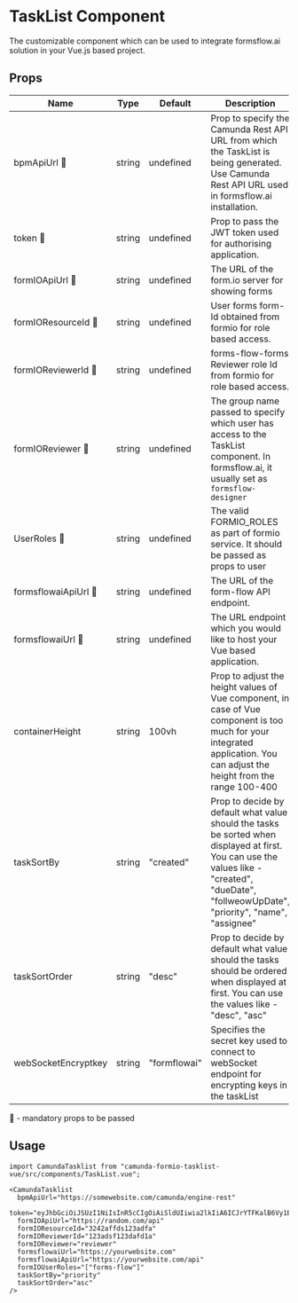 # TaskList Component

The customizable component which can be used to integrate formsflow.ai
solution in your Vue.js based project. 

## Props

| Name | Type |  Default | Description |
| --- | --   | --- | ------- |
|  bpmApiUrl :triangular_flag_on_post: | string | undefined | Prop to specify the Camunda Rest API URL from which the TaskList is being generated. Use Camunda Rest API URL used in formsflow.ai installation.|
|  token :triangular_flag_on_post:  | string | undefined | Prop to pass the JWT token used for authorising application.|
|  formIOApiUrl :triangular_flag_on_post: | string | undefined | The URL of the form.io server for showing forms |
| formIOResourceId :triangular_flag_on_post: | string | undefined | User forms form-Id obtained from formio for role based access. |
| formIOReviewerId :triangular_flag_on_post: | string | undefined | forms-flow-forms Reviewer role Id from formio for role based access. |
| formIOReviewer :triangular_flag_on_post: | string | undefined | The group name passed to specify which user has access to the TaskList component. In formsflow.ai, it usually set as `formsflow-designer` |
| UserRoles :triangular_flag_on_post: | string | undefined | The valid FORMIO_ROLES as part of formio service. It should be passed as props to user |
| formsflowaiApiUrl :triangular_flag_on_post: | string | undefined | The URL of the form-flow API  endpoint.|
| formsflowaiUrl :triangular_flag_on_post: | string | undefined | The URL endpoint which you would like to host your Vue based application.|
| containerHeight | string | 100vh | Prop to adjust the height values of Vue component, in case of Vue component is too much for your integrated application. You can adjust the height from the range 100-400 |
| taskSortBy | string | "created" | Prop to decide by default what value should the tasks be sorted when displayed at first. You can use the values like - "created", "dueDate", "follweowUpDate", "priority", "name", "assignee" |
| taskSortOrder  | string | "desc" | Prop to decide by default what value should the tasks should be ordered when displayed at first. You can use the values like - "desc", "asc" |
| webSocketEncryptkey | string | "formflowai" | Specifies the secret key used to connect to webSocket endpoint for encrypting keys in the taskList |

:triangular_flag_on_post: - mandatory props to be passed

## Usage

```
import CamundaTasklist from "camunda-formio-tasklist-vue/src/components/TaskList.vue";

<CamundaTasklist
  bpmApiUrl="https://somewebsite.com/camunda/engine-rest"
  token="eyJhbGciOiJSUzI1NiIsInR5cCIgOiAiSldUIiwia2lkIiA6ICJrYTFKalB6Vy1EaHNFSE9vd2NZVHRJdW9sR3FqT0NhN1NYV0RFc"
  formIOApiUrl="https://random.com/api"
  formIOResourceId="3242affds123adfa"
  formIOReviewerId="123adsf123dafd1a"
  formIOReviewer="reviewer"
  formsflowaiUrl="https://yourwebsite.com"
  formsflowaiApiUrl="https://yourwebsite.com/api"
  formIOUserRoles="["forms-flow"]"
  taskSortBy="priority"
  taskSortOrder="asc"
/>
```
